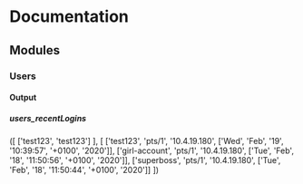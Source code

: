 # Documentation

## Modules

### Users

#### Output

##### users_recentLogins

([
  ['test123', 'test123']
], [
  ['test123', 'pts/1', '10.4.19.180', ['Wed', 'Feb', '19', '10:39:57', '+0100', '2020']],
  ['girl-account', 'pts/1', '10.4.19.180', ['Tue', 'Feb', '18', '11:50:56', '+0100', '2020']],
  ['superboss', 'pts/1', '10.4.19.180', ['Tue', 'Feb', '18', '11:50:44', '+0100', '2020']]
])
